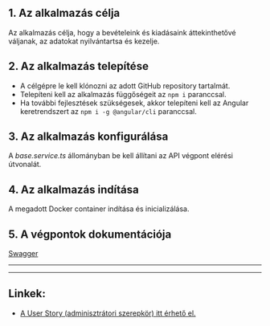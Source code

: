 ## **1. Az alkalmazás célja**

Az alkalmazás célja, hogy a bevételeink és kiadásaink áttekinthetővé váljanak, az adatokat nyilvántartsa és kezelje.

## **2. Az alkalmazás telepítése**

- A célgépre le kell klónozni az adott GitHub repository tartalmát.
- Telepíteni kell az alkalmazás függőségeit az `npm i` paranccsal.
- Ha további fejlesztések szükségesek, akkor telepíteni kell az Angular keretrendszert az `npm i -g @angular/cli` paranccsal.

## **3. Az alkalmazás konfigurálása**

A _base.service.ts_ állományban be kell állítani az API végpont elérési útvonalát.  

## **4. Az alkalmazás indítása**

A megadott Docker container indítása és inicializálása.

## **5. A végpontok dokumentációja**

[Swagger](https://)

---
---

## **Linkek:**  

- [A User Story (adminisztrátori szerepkör) itt érhető el.](https://github.com/ivbalazs/vizsgaremek/blob/main/README.md)

